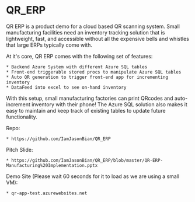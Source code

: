 # QR_ERP

QR ERP is a product demo for a cloud based QR scanning system. Small manufacturing facilities need an inventory tracking solution that is lightweight, fast, and accessible without all the expensive bells and whistles that large ERPs typically come with. 

At it's core, QR ERP comes with the following set of features:

	* Backend Azure System with different Azure SQL tables
	* Front-end triggerable stored procs to manipulate Azure SQL tables
	* Auto QR generation to trigger front-end app for incrementing inventory
	* DataFeed into excel to see on-hand inventory

With this setup, small manufacturing factories can print QRcodes and auto-increment inventory with their phone! The Azure SQL solution also makes it easy to maintain and keep track of existing tables to update future functionality. 

Repo: 

	* https://github.com/IamJasonBian/QR_ERP 

Pitch Slide:

	* https://github.com/IamJasonBian/QR_ERP/blob/master/QR-ERP-Manufacturing%20Implementation.pptx


Demo Site (Please wait 60 seconds for it to load as we are using a small VM):

	* qr-app-test.azurewebsites.net